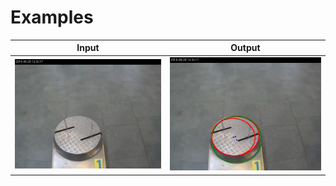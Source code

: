 # Examples
Input | Output
--- | ---
![s01i] | ![s01o] 

[s01i]: sample01.jpg "Input 1 .Net library C# ellipse detection"
[s01o]: outputsample01.jpg "Result 1 .Net library C# ellipse detection"
